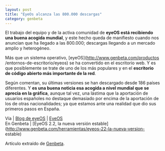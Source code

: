 ```yaml
---
layout: post
title: "EyeOs alcanza las 800.000 descargas"
category: genbeta
---
```




El trabajo del equipo y de la activa comunidad de **eyeOS está recibiendo una
buena acogida mundial**, y este hecho queda de manifiesto cuando nos anuncian
que ha llegado a las 800.000; descargas llegando a un mercado amplio y
heterogéneo.

Más que un sistema operativo, [eyeOS](http://www.genbeta.com/productos
/entornos-de-escritorio/eyeos) se ha convertido en el escritorio web. Y es que
posiblemente se trate de uno de los más populares y en el **escritorio de
código abierto más importante de la red**.

Según comentan, su últimas versiones se han descargado desde 186 países
diferentes. Y **es una buena noticia esa acogida a nivel mundial que se
aprecia en la gráfica**, aunque tal vez, una lástima que la aportación de
usuarios españoles no destaque demasiado por encima de la aportación de los de
otras nacionalidades; ya que estamos ante una realidad que dio sus primeros
pasos en España.

Vía | [Blog de eyeOS](http://blog.eyeos.org/es/2011/01/17/800-000-descargas/)
| [EyeOS](http://www.eyeos.org/)  
En Genbeta | [EyeOS 2.2, la nueva versión
estable](http://www.genbeta.com/herramientas/eyeos-22-la-nueva-version-
estable)

Artículo extraído de [Genbeta](http://www.genbeta.com).